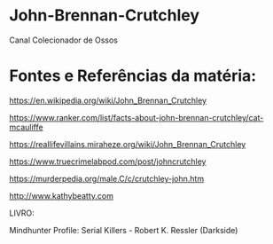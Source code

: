 # John-Brennan-Crutchley
Canal Colecionador de Ossos

# Fontes e Referências da matéria:

https://en.wikipedia.org/wiki/John_Brennan_Crutchley

https://www.ranker.com/list/facts-about-john-brennan-crutchley/cat-mcauliffe

https://reallifevillains.miraheze.org/wiki/John_Brennan_Crutchley

https://www.truecrimelabpod.com/post/johncrutchley

https://murderpedia.org/male.C/c/crutchley-john.htm

http://www.kathybeatty.com

LIVRO:

Mindhunter Profile: Serial Killers - Robert K. Ressler (Darkside)
